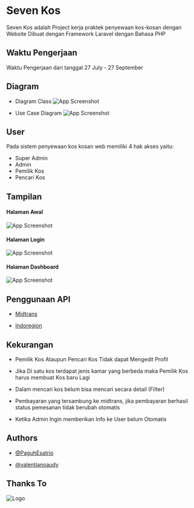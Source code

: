 # Seven Kos

Seven Kos adalah Project kerja praktek penyewaan kos-kosan dengan Website Dibuat dengan Framework Laravel dengan Bahasa PHP

## Waktu Pengerjaan

Waktu Pengerjaan dari tanggal 27 July - 27 September

## Diagram

- Diagram Class
![App Screenshot](./img/Diagram.png/)

- Use Case Diagram
![App Screenshot](./img/Use.png/)

## User

Pada sistem penyewaan kos kosan web memiliki 4 hak akses yaitu:
- Super Admin
- Admin
- Pemilik Kos
- Pencari Kos

## Tampilan

#### Halaman Awal
![App Screenshot](./img/home.png/)

#### Halaman Login
![App Screenshot](./img/login.png/)

#### Halaman Dashboard
![App Screenshot](./img/dash.png/)


## Penggunaan API

- [Midtrans](https://midtrans.com/)

- [Indoregion](https://github.com/azishapidin/indoregion)

## Kekurangan
- Pemilik Kos Ataupun Pencari Kos Tidak dapat Mengedit Profil

- Jika Di satu kos terdapat jenis kamar yang berbeda maka Pemilik Kos harus membuat Kos baru Lagi

- Dalam mencari kos belum bisa mencari secara detail (Filter) 

- Pembayaran yang tersambung ke midtrans, jika pembayaran berhasil status pemesanan tidak berubah otomatis

- Ketika Admin Ingin memberikan Info ke User belum Otomatis 

## Authors

- [@PaguhEsatrio](https://github.com/PaguhEsatrio)

- [@valentianoaudy](https://github.com/valentianoaudy)

## Thanks To

![Logo](https://images.glints.com/unsafe/glints-dashboard.s3.amazonaws.com/company-banner-pic/1bb9628c17af0a3bcf82338cdab1e074.jpeg)

